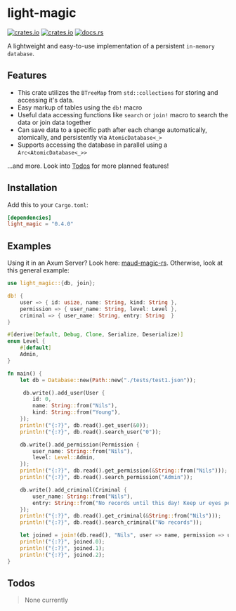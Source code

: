# light-magic

[![crates.io](https://img.shields.io/crates/v/light-magic.svg)](https://crates.io/crates/light-magic)
[![crates.io](https://img.shields.io/crates/d/light-magic.svg)](https://crates.io/crates/light-magic)
[![docs.rs](https://docs.rs/light-magic/badge.svg)](https://docs.rs/light-magic)

A lightweight and easy-to-use implementation of a persistent `in-memory database`.

## Features

- This crate utilizes the `BTreeMap` from `std::collections` for storing and accessing it's data.
- Easy markup of tables using the `db!` macro
- Useful data accessing functions like `search` or `join!` macro to search the data or join data together
- Can save data to a specific path after each change automatically, atomically, and persistently via `AtomicDatabase<_>`
- Supports accessing the database in parallel using a `Arc<AtomicDatabase<_>>`

...and more. Look into [Todos](#todos) for more planned features!

## Installation

Add this to your `Cargo.toml`:

```toml
[dependencies]
light_magic = "0.4.0"
```

## Examples

Using it in an Axum Server? Look here: [maud-magic-rs](https://github.com/nwrenger/maud-magic-rs). Otherwise, look at this general example:

```rust
use light_magic::{db, join};

db! {
    user => { id: usize, name: String, kind: String },
    permission => { user_name: String, level: Level },
    criminal => { user_name: String, entry: String  }
}

#[derive(Default, Debug, Clone, Serialize, Deserialize)]
enum Level {
    #[default]
    Admin,
}

fn main() {
    let db = Database::new(Path::new("./tests/test1.json"));

     db.write().add_user(User {
        id: 0,
        name: String::from("Nils"),
        kind: String::from("Young"),
    });
    println!("{:?}", db.read().get_user(&0));
    println!("{:?}", db.read().search_user("0"));

    db.write().add_permission(Permission {
        user_name: String::from("Nils"),
        level: Level::Admin,
    });
    println!("{:?}", db.read().get_permission(&String::from("Nils")));
    println!("{:?}", db.read().search_permission("Admin"));

    db.write().add_criminal(Criminal {
        user_name: String::from("Nils"),
        entry: String::from("No records until this day! Keep ur eyes pealed!"),
    });
    println!("{:?}", db.read().get_criminal(&String::from("Nils")));
    println!("{:?}", db.read().search_criminal("No records"));

    let joined = join!(db.read(), "Nils", user => name, permission => user_name, criminal => user_name);
    println!("{:?}", joined.0);
    println!("{:?}", joined.1);
    println!("{:?}", joined.2);
}
```

## Todos

> None currently
